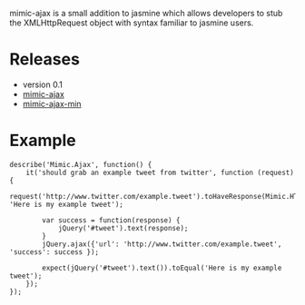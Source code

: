 mimic-ajax is a small addition to jasmine which allows developers to stub the XMLHttpRequest object with syntax familiar to jasmine users.

Releases
========

* version 0.1
 * [mimic-ajax](https://raw.github.com/azzamallow/mimic-ajax/master/release/mimic.ajax.0.1.js)
 * [mimic-ajax-min](https://raw.github.com/azzamallow/mimic-ajax/master/release/mimic.ajax.0.1-min.js)

Example
======

	describe('Mimic.Ajax', function() {
		it('should grab an example tweet from twitter', function (request) {
			request('http://www.twitter.com/example.tweet').toHaveResponse(Mimic.HTTP.SUCCESS, 'Here is my example tweet');
		
			var success = function(response) {
				jQuery('#tweet').text(response);
			}
			jQuery.ajax({'url': 'http://www.twitter.com/example.tweet', 'success': success });

			expect(jQuery('#tweet').text()).toEqual('Here is my example tweet');
		});	
	});
